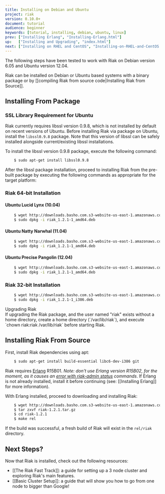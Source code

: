 ```yaml
---
title: Installing on Debian and Ubuntu
project: riak
version: 0.10.0+
document: tutorial
audience: beginner
keywords: [tutorial, installing, debian, ubuntu, linux]
prev: ["Installing Erlang", "Installing-Erlang.html"]
up:   ["Installing and Upgrading", "index.html"]
next: ["Installing on RHEL and CentOS", "Installing-on-RHEL-and-CentOS.html"]
---
```


<div class="info">
The following steps have been tested to work with Riak on Debian version 6.05 and Ubuntu version 12.04.
</div>

Riak can be installed on Debian or Ubuntu based systems with a binary package or by [[compiling Riak from source code|Installing Riak from Source]].

Installing From Package
-----------------------

### SSL Library Requirement for Ubuntu

Riak currently requires libssl version 0.9.8, which is not installed by
default on recent versions of Ubuntu. Before installing Riak via package
on Ubuntu, install the `libssl0.9.8` package. Note that this
version of libssl can be safely installed alongside current/existing
libssl installations.

To install the libssl version 0.9.8 package, execute the following
command:

```bash
    $ sudo apt-get install libssl0.9.8
```

After the libssl package installation, proceed to installing Riak from
the pre-built package by executing the following commands as appropriate
for the target platform:

### Riak 64-bit Installation

#### Ubuntu Lucid Lynx (10.04)

```bash
    $ wget http://downloads.basho.com.s3-website-us-east-1.amazonaws.com/riak/CURRENT/ubuntu/lucid/riak_1.2.1-1_amd64.deb
    $ sudo dpkg -i riak_1.2.1-1_amd64.deb
```

#### Ubuntu Natty Narwhal (11.04)

```bash
    $ wget http://downloads.basho.com.s3-website-us-east-1.amazonaws.com/riak/CURRENT/ubuntu/natty/riak_1.2.1-1_amd64.deb
    $ sudo dpkg -i riak_1.2.1-1_amd64.deb
```

#### Ubuntu Precise Pangolin (12.04)

```bash
    $ wget http://downloads.basho.com.s3-website-us-east-1.amazonaws.com/riak/CURRENT/ubuntu/precise/riak_1.2.1-1_amd64.deb
    $ sudo dpkg -i riak_1.2.1-1_amd64.deb
```

### Riak 32-bit Installation

```bash
    $ wget http://downloads.basho.com.s3-website-us-east-1.amazonaws.com/riak/CURRENT/ubuntu/lucid/riak_1.2.1-1_i386.deb
    $ sudo dpkg -i riak_1.2.1-1_i386.deb
```
<div class="note"><div class="title">Upgrading Riak</div>If upgrading the Riak package, and the user named "riak" exists without a home directory, create a home directory (`/var/lib/riak`), and execute `chown riak:riak /var/lib/riak` before starting Riak.</div>


Installing Riak From Source
---------------------------

First, install Riak dependencies using apt:

```bash
    $ sudo apt-get install build-essential libc6-dev-i386 git
```

Riak requires [Erlang](http://www.erlang.org/) R15B01. *Note: don't use Erlang version R15B02, for the moment, as it causes an [error with riak-admin status](https://github.com/basho/riak/issues/227) commands*. 
If Erlang is not already installed, install it before continuing (see:
[[Installing Erlang]] for more information).

With Erlang installed, proceed to downloading and installing Riak:

```bash
    $ wget http://downloads.basho.com.s3-website-us-east-1.amazonaws.com/riak/CURRENT/riak-1.2.1.tar.gz
    $ tar zxvf riak-1.2.1.tar.gz
    $ cd riak-1.2.1
    $ make rel
```

If the build was successful, a fresh build of Riak will exist in the
`rel/riak` directory.

Next Steps?
-----------

Now that Riak is installed, check out the following resources:

-   [[The Riak Fast Track]]: a
    guide for setting up a 3 node cluster and exploring Riak's main features.
-   [[Basic Cluster Setup]]:
    a guide that will show you how to go from one node to bigger than
    Google!
